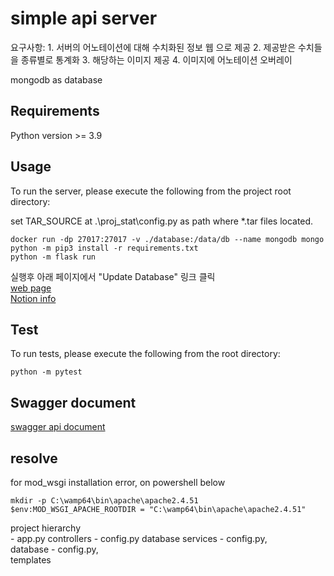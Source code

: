 # simple api server  

요구사항:
    1. 서버의 어노테이션에 대해 수치화된 정보 웹 으로 제공
    2. 제공받은 수치들을 종류별로 통계화
    3. 해당하는 이미지 제공
    4. 이미지에 어노테이션 오버레이

mongodb as database

## Requirements

Python version >= 3.9  

## Usage

To run the server, please execute the following from the project root directory:  

set TAR_SOURCE at .\proj_stat\config.py as path where *.tar files located.  

```pwsh
docker run -dp 27017:27017 -v ./database:/data/db --name mongodb mongo
python -m pip3 install -r requirements.txt
python -m flask run
```

실행후 아래 페이지에서 "Update Database" 링크 클릭  
[web page](http://localhost:5000)  
[Notion info](https://road-bit-136.notion.site/5337e546b32a4c98aa5a4420ea817e11)

## Test

To run tests, please execute the following from the root directory:

```pwsh
python -m pytest
```

## Swagger document

[swagger api document](http://localhost:5000/)  

## resolve

for mod_wsgi installation error, on powershell below  

```pwsh
mkdir -p C:\wamp64\bin\apache\apache2.4.51
$env:MOD_WSGI_APACHE_ROOTDIR = "C:\wamp64\bin\apache\apache2.4.51"
```

project hierarchy  
    - app.py
        controllers
            - config.py
            database
            services
                - config.py,  
                database
                    - config.py,  
        templates
